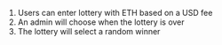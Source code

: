 1. Users can enter lottery with ETH based on a USD fee
2. An admin will choose when the lottery is over
3. The lottery will select a random winner



